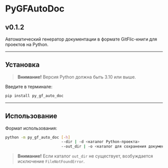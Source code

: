 # PyGFAutoDoc
## v0.1.2

Автоматический генератор документации
в формате GitFlic-книги для проектов на Python.

---

## Установка

> **Внимание!** Версия Python должна быть 3.10 или выше.

Введите в терминале:

```sh
pip install py_gf_auto_doc
```

---

## Использование

Формат использования:

```sh
python -m py_gf_auto_doc [-h]
                         --dir | -d <каталог Python-проекта>
                         --out_dir | -o <каталог для сохранения документации>
```

> **Внимание!** Если каталог `out_dir` не существует,
> возбуждается исключение `FileNotFoundError`.
